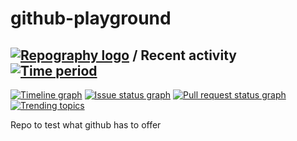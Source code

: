 # github-playground


## [![Repography logo](https://images.repography.com/logo.svg)](https://repography.com) / Recent activity [![Time period](https://images.repography.com/27293789/egrzeszczak/github-playground/recent-activity/111b945ec74b4b767289a78cb3da744c_badge.svg)](https://repography.com)
[![Timeline graph](https://images.repography.com/27293789/egrzeszczak/github-playground/recent-activity/111b945ec74b4b767289a78cb3da744c_timeline.svg)](https://github.com/egrzeszczak/github-playground/commits)
[![Issue status graph](https://images.repography.com/27293789/egrzeszczak/github-playground/recent-activity/111b945ec74b4b767289a78cb3da744c_issues.svg)](https://github.com/egrzeszczak/github-playground/issues)
[![Pull request status graph](https://images.repography.com/27293789/egrzeszczak/github-playground/recent-activity/111b945ec74b4b767289a78cb3da744c_prs.svg)](https://github.com/egrzeszczak/github-playground/pulls)
[![Trending topics](https://images.repography.com/27293789/egrzeszczak/github-playground/recent-activity/111b945ec74b4b767289a78cb3da744c_words.svg)](https://github.com/egrzeszczak/github-playground/commits)


Repo to test what github has to offer
